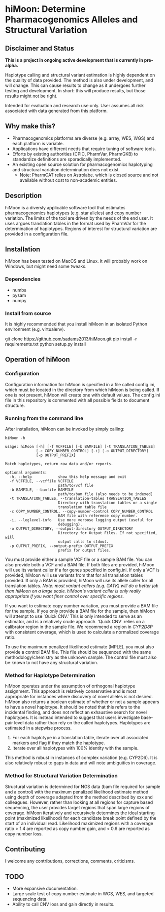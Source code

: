 # hiMoon: Determine Pharmacogenomics Alleles and Structural Variation

## Disclaimer and Status

**This is a project in ongoing active development that is currently in pre-alpha.**

Haplotype calling and structural variant estimation is highly dependent on the quality of data provided. 
The method is also under development, and will change. 
This can cause results to change as it undergoes further testing and development. 
In short: this will produce results, but those results might not be right. 

Intended for evaluation and research use only.
User assumes all risk associated with data generated from this platform. 

## Why make this?

- Pharmacogenomics platforms are diverse (e.g. array, WES, WGS) and each platform is variable. 
- Applications have different needs that require tuning of software tools. 
- Efforts by existing authorities (CPIC, PharmVar, PharmGKB) to standardize definitions are sporadically implemented. 
- An existing open source solution for pharmacogenomics haplotyping and structural variation determination does not exist. 
    - Note: PharmCAT relies on Astrolabe. which is closed source and not available without cost to non-academic entities.

## Description

hiMoon is a diversly applicable software tool that estimates pharmacogenomics haplotypes (e.g. star alleles) and copy number variation. 
The limits of the tool are driven by the needs of the end user. 
It uses argues translation tables in the format used by PharmVar for the determination of haplotypes. 
Regions of interest for structural variation are provided in a configuration file. 

## Installation

hiMoon has been tested on MacOS and Linux. 
It will probably work on Windows, but might need some tweaks. 

### Dependencies

- numba
- pysam
- numpy

### Install from source

It is highly recommended that you install hiMoon in an isolated Python environment (e.g. virtualenv). 

git clone https://github.com/sadams2013/hiMoon.git
pip install -r requirements.txt
python setup.py install

## Operation of hiMoon

### Configuration

Configuration information for hiMoon is specified in a file called config.ini, which must be located in the directory from which hiMoon is being called. 
If one is not present, hiMoon will create one with default values. 
The config.ini file in this repository is commented with all possible fields to document structure. 

### Running from the command line

After installation, hiMoon can be invoked by simply calling: 

```
hiMoon -h

usage: hiMoon [-h] [-f VCFFILE] [-b BAMFILE] [-t TRANSLATION_TABLES]
              [-c COPY_NUMBER_CONTROL] [-i] [-o OUTPUT_DIRECTORY]
              [-p OUTPUT_PREFIX]

Match haplotypes, return raw data and/or reports.

optional arguments:
  -h, --help            show this help message and exit
  -f VCFFILE, --vcffile VCFFILE
                        path/to/vcf file
  -b BAMFILE, --bamfile BAMFILE
                        path/to/bam file (also needs to be indexed)
  -t TRANSLATION_TABLES, --translation-tables TRANSLATION_TABLES
                        Directory with translation tables or a single
                        translation table file
  -c COPY_NUMBER_CONTROL, --copy-number-control COPY_NUMBER_CONTROL
                        BAM file with reference copy number.
  -i, --loglevel-info   Use more verbose logging output (useful for
                        debugging).
  -o OUTPUT_DIRECTORY, --output-directory OUTPUT_DIRECTORY
                        Directory for Output Files. If not specified, will
                        output calls to stdout.
  -p OUTPUT_PREFIX, --output-prefix OUTPUT_PREFIX
                        prefix for output files.
```

You must provide either a sample VCF file or a sample BAM file. 
You can also provide both a VCF and a BAM file. 
If both files are provided, hiMoon will use its variant caller if a for genes specified in config.ini. 
If only a VCF is provided, hiMoon will use variants from that for all translation tables provided. 
If only a BAM is provided, hiMoon will use its allele caller for all translation tables. 
*Note: most variant callers (e.g. GATK) will do a better job than hiMoon on a large scale.* 
*hiMoon's variant caller is only really appropriate if you want finer control over specific regions.*

If you want to estimate copy number variation, you must provide a BAM file for the sample. 
If you only provide a BAM file for the sample, then hiMoon will attempt to use 'Quick CNV.'
This is only intended to serve as an estimator, and is a relatively crude approach. 
'Quick CNV' relies on a calibrator region in the sample file. 
We recommend a region in *CYP2D8P* with consistent coverage, which is used to calculate a normalized coverage ratio. 

To use the maximum penalized likelihood estimate (MPLE), you must also provide a control BAM file. 
This file should be sequenced with the same methodology/chemistry as the unknown sample. 
The control file must also be known to not have any structural variation. 

### Method for Haplotype Determination

hiMoon operates under the assumption of orthogonal haplotype assignment. 
This approach is relatively conservative and is most appropriate for instances where discovery of novel alleles is not desired. 
hiMoon also returns a boolean estimate of whether or not a sample appears to have a novel haplotype. 
It should be noted that this refers to the incidental finding, and does not reflect an exhaustive search for novel haplotypes. 
It is instead intended to suggest that users investigate base-pair level data rather than rely on the called haplotypes. 
Haplotypes are estimated in a stepwise process. 
1. For each haplotype in a translation table, iterate over all associated markers and flag if they match the haplotype. 
2. Iterate over all haplotypes with 100% identity with the sample. 

This method is robust in instances of complex variation (e.g. CYP2D6). 
It is also relatively robust to gaps in data and will note ambiguities in coverage. 


### Method for Structural Variation Determination

Structural variation is determined for NGS data (bam file required for sample and a control) with the maximum penalized likelihood estimate method using depth of coverage adapted from the method described by xxx and colleagues. 
However, rather than looking at all regions for capture based sequencing, the user provides target regions that span large regions of coverage. 
hiMoon iteratively and recursively determines the ideal starting point (maximized likelihood) for each candidate break point defined by the start of an individual read. 
Likelihood maximized regions with a coverage ratio > 1.4 are reported as copy number gain, and < 0.6 are reported as copy number loss. 

## Contributing

I welcome any contributions, corrections, comments, criticisms. 


## TODO

- More expansive documentation.
- Large scale test of copy number estimate in WGS, WES, and targeted sequencing data. 
- Ability to call CNV loss and gain directly in results. 